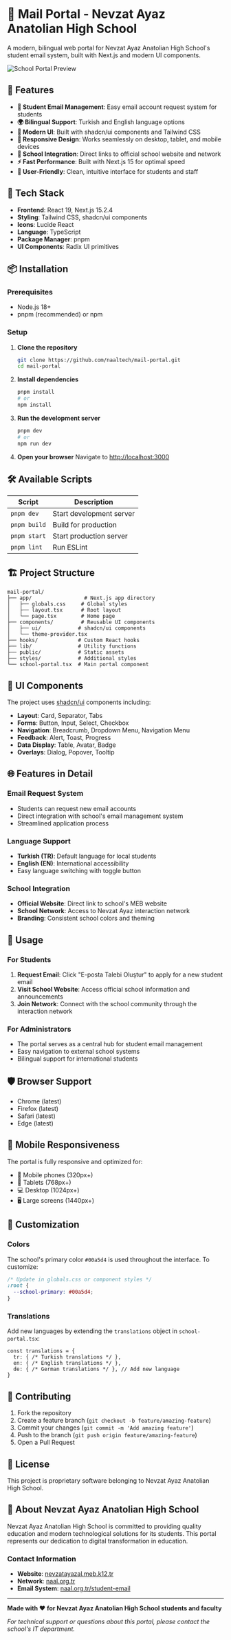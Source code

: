 # 📧 Mail Portal - Nevzat Ayaz Anatolian High School

A modern, bilingual web portal for Nevzat Ayaz Anatolian High School's student email system, built with Next.js and modern UI components.

![School Portal Preview](public/placeholder.svg)

## 🌟 Features

- **📧 Student Email Management**: Easy email account request system for students
- **🌍 Bilingual Support**: Turkish and English language options
- **🎨 Modern UI**: Built with shadcn/ui components and Tailwind CSS
- **📱 Responsive Design**: Works seamlessly on desktop, tablet, and mobile devices
- **🔗 School Integration**: Direct links to official school website and network
- **⚡ Fast Performance**: Built with Next.js 15 for optimal speed
- **🎯 User-Friendly**: Clean, intuitive interface for students and staff

## 🚀 Tech Stack

- **Frontend**: React 19, Next.js 15.2.4
- **Styling**: Tailwind CSS, shadcn/ui components
- **Icons**: Lucide React
- **Language**: TypeScript
- **Package Manager**: pnpm
- **UI Components**: Radix UI primitives

## 📦 Installation

### Prerequisites
- Node.js 18+ 
- pnpm (recommended) or npm

### Setup

1. **Clone the repository**
   ```bash
   git clone https://github.com/naaltech/mail-portal.git
   cd mail-portal
   ```

2. **Install dependencies**
   ```bash
   pnpm install
   # or
   npm install
   ```

3. **Run the development server**
   ```bash
   pnpm dev
   # or
   npm run dev
   ```

4. **Open your browser**
   Navigate to [http://localhost:3000](http://localhost:3000)

## 🛠️ Available Scripts

| Script | Description |
|--------|-------------|
| `pnpm dev` | Start development server |
| `pnpm build` | Build for production |
| `pnpm start` | Start production server |
| `pnpm lint` | Run ESLint |

## 🏗️ Project Structure

```
mail-portal/
├── app/                 # Next.js app directory
│   ├── globals.css     # Global styles
│   ├── layout.tsx      # Root layout
│   └── page.tsx        # Home page
├── components/         # Reusable UI components
│   ├── ui/            # shadcn/ui components
│   └── theme-provider.tsx
├── hooks/             # Custom React hooks
├── lib/               # Utility functions
├── public/            # Static assets
├── styles/            # Additional styles
└── school-portal.tsx  # Main portal component
```

## 🎨 UI Components

The project uses [shadcn/ui](https://ui.shadcn.com/) components including:

- **Layout**: Card, Separator, Tabs
- **Forms**: Button, Input, Select, Checkbox
- **Navigation**: Breadcrumb, Dropdown Menu, Navigation Menu
- **Feedback**: Alert, Toast, Progress
- **Data Display**: Table, Avatar, Badge
- **Overlays**: Dialog, Popover, Tooltip

## 🌐 Features in Detail

### Email Request System
- Students can request new email accounts
- Direct integration with school's email management system
- Streamlined application process

### Language Support
- **Turkish (TR)**: Default language for local students
- **English (EN)**: International accessibility
- Easy language switching with toggle button

### School Integration
- **Official Website**: Direct link to school's MEB website
- **School Network**: Access to Nevzat Ayaz interaction network
- **Branding**: Consistent school colors and theming

## 🎯 Usage

### For Students
1. **Request Email**: Click "E-posta Talebi Oluştur" to apply for a new student email
2. **Visit School Website**: Access official school information and announcements
3. **Join Network**: Connect with the school community through the interaction network

### For Administrators
- The portal serves as a central hub for student email management
- Easy navigation to external school systems
- Bilingual support for international students

## 🛡️ Browser Support

- Chrome (latest)
- Firefox (latest)
- Safari (latest)
- Edge (latest)

## 📱 Mobile Responsiveness

The portal is fully responsive and optimized for:
- 📱 Mobile phones (320px+)
- 📱 Tablets (768px+)
- 💻 Desktop (1024px+)
- 🖥️ Large screens (1440px+)

## 🎨 Customization

### Colors
The school's primary color `#00a5d4` is used throughout the interface. To customize:

```css
/* Update in globals.css or component styles */
:root {
  --school-primary: #00a5d4;
}
```

### Translations
Add new languages by extending the `translations` object in `school-portal.tsx`:

```tsx
const translations = {
  tr: { /* Turkish translations */ },
  en: { /* English translations */ },
  de: { /* German translations */ }, // Add new language
}
```

## 🤝 Contributing

1. Fork the repository
2. Create a feature branch (`git checkout -b feature/amazing-feature`)
3. Commit your changes (`git commit -m 'Add amazing feature'`)
4. Push to the branch (`git push origin feature/amazing-feature`)
5. Open a Pull Request

## 📄 License

This project is proprietary software belonging to Nevzat Ayaz Anatolian High School.

## 🏫 About Nevzat Ayaz Anatolian High School

Nevzat Ayaz Anatolian High School is committed to providing quality education and modern technological solutions for its students. This portal represents our dedication to digital transformation in education.

### Contact Information
- **Website**: [nevzatayazal.meb.k12.tr](https://nevzatayazal.meb.k12.tr/)
- **Network**: [naal.org.tr](https://naal.org.tr)
- **Email System**: [naal.org.tr/student-email](https://naal.org.tr/student-email)

---

**Made with ❤️ for Nevzat Ayaz Anatolian High School students and faculty**

*For technical support or questions about this portal, please contact the school's IT department.*
